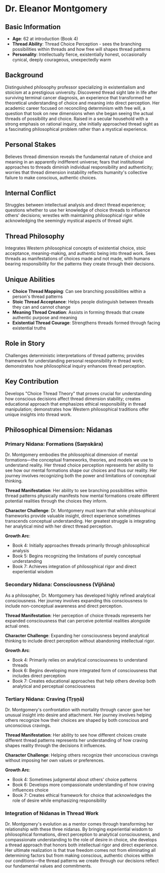 # Dr. Eleanor Montgomery

## Basic Information
- **Age**: 62 at introduction (Book 4)
- **Thread Ability**: Thread Choice Perception - sees the branching possibilities within threads and how free will shapes thread patterns
- **Personality**: Intellectually fierce, existentially honest, occasionally cynical, deeply courageous, unexpectedly warm

## Background
Distinguished philosophy professor specializing in existentialism and stoicism at a prestigious university. Discovered thread sight late in life after surviving terminal cancer diagnosis, an experience that transformed her theoretical understanding of choice and meaning into direct perception. Her academic career focused on reconciling determinism with free will, a question that took on new dimensions when she began seeing the actual threads of possibility and choice. Raised in a secular household with a strong emphasis on rational inquiry, she initially approached thread sight as a fascinating philosophical problem rather than a mystical experience.

## Personal Stakes
Believes thread dimension reveals the fundamental nature of choice and meaning in an apparently indifferent universe; fears that institutional approaches to threads diminish individual responsibility and authenticity; worries that thread dimension instability reflects humanity's collective failure to make conscious, authentic choices.

## Internal Conflict
Struggles between intellectual analysis and direct thread experience; questions whether to use her knowledge of choice threads to influence others' decisions; wrestles with maintaining philosophical rigor while acknowledging the seemingly mystical aspects of thread sight.

## Thread Philosophy
Integrates Western philosophical concepts of existential choice, stoic acceptance, meaning-making, and authentic being into thread work. Sees threads as manifestations of choices made and not made, with humans bearing responsibility for the patterns they create through their decisions.

## Unique Abilities
- **Choice Thread Mapping**: Can see branching possibilities within a person's thread patterns
- **Stoic Thread Acceptance**: Helps people distinguish between threads they can and cannot change
- **Meaning Thread Creation**: Assists in forming threads that create authentic purpose and meaning
- **Existential Thread Courage**: Strengthens threads formed through facing existential truths

## Role in Story
Challenges deterministic interpretations of thread patterns; provides framework for understanding personal responsibility in thread work; demonstrates how philosophical inquiry enhances thread perception.

## Key Contribution
Develops "Choice Thread Theory" that proves crucial for understanding how conscious decisions affect thread dimension stability; creates educational approach that emphasizes ethical responsibility in thread manipulation; demonstrates how Western philosophical traditions offer unique insights into thread work.

## Philosophical Dimension: Nidanas

### Primary Nidana: Formations (Saṃskāra)
Dr. Montgomery embodies the philosophical dimension of mental formations—the conceptual frameworks, theories, and models we use to understand reality. Her thread choice perception represents her ability to see how our mental formations shape our choices and thus our reality. Her journey involves recognizing both the power and limitations of conceptual thinking.

**Thread Manifestation**: Her ability to see branching possibilities within thread patterns physically manifests how mental formations create different potential realities through the choices they inform.

**Character Challenge**: Dr. Montgomery must learn that while philosophical frameworks provide valuable insight, direct experience sometimes transcends conceptual understanding. Her greatest struggle is integrating her analytical mind with her direct thread perception.

**Growth Arc**: 
- Book 4: Initially approaches threads primarily through philosophical analysis
- Book 5: Begins recognizing the limitations of purely conceptual understanding
- Book 7: Achieves integration of philosophical rigor and direct experiential wisdom

### Secondary Nidana: Consciousness (Vijñāna)
As a philosopher, Dr. Montgomery has developed highly refined analytical consciousness. Her journey involves expanding this consciousness to include non-conceptual awareness and direct perception.

**Thread Manifestation**: Her perception of choice threads represents her expanded consciousness that can perceive potential realities alongside actual ones.

**Character Challenge**: Expanding her consciousness beyond analytical thinking to include direct perception without abandoning intellectual rigor.

**Growth Arc**:
- Book 4: Primarily relies on analytical consciousness to understand threads
- Book 6: Begins developing more integrated form of consciousness that includes direct perception
- Book 7: Creates educational approaches that help others develop both analytical and perceptual consciousness

### Tertiary Nidana: Craving (Tṛṣṇā)
Dr. Montgomery's confrontation with mortality through cancer gave her unusual insight into desire and attachment. Her journey involves helping others recognize how their choices are shaped by both conscious and unconscious cravings.

**Thread Manifestation**: Her ability to see how different choices create different thread patterns represents her understanding of how craving shapes reality through the decisions it influences.

**Character Challenge**: Helping others recognize their unconscious cravings without imposing her own values or preferences.

**Growth Arc**:
- Book 4: Sometimes judgmental about others' choice patterns
- Book 6: Develops more compassionate understanding of how craving influences choice
- Book 7: Creates ethical framework for choice that acknowledges the role of desire while emphasizing responsibility

### Integration of Nidanas in Thread Work
Dr. Montgomery's evolution as a mentor comes through transforming her relationship with these three nidanas. By bringing experiential wisdom to philosophical formations, direct perception to analytical consciousness, and compassionate understanding to the role of desire in choice, she develops a thread approach that honors both intellectual rigor and direct experience. Her ultimate realization is that true freedom comes not from eliminating all determining factors but from making conscious, authentic choices within our conditions—the thread patterns we create through our decisions reflect our fundamental values and commitments.
